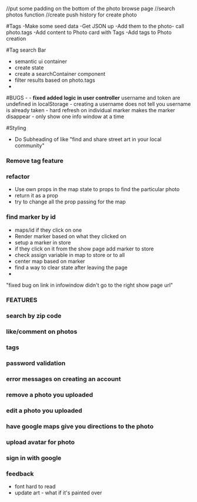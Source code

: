 //put some padding on the bottom of the photo browse page
//search photos function
//create push history for create photo

#Tags
  -Make some seed data
  -Get JSON up
  -Add them to the photo- call photo.tags
  -Add content to Photo card with Tags
  -Add tags to Photo creation

#Tag search Bar
  - semantic ui container
  - create state
  - create a searchContainer component
  - filter results based on photo.tags
  -



#BUGS -
      - **fixed added logic in user controller** username and token are    undefined in localStorage
      - creating a username does not tell you username is already taken
      - hard refresh on individual marker makes the marker disappear
      - only show one info window at a time 


#Styling
  - Do Subheading of like "find and share street art in your local community"


### Remove tag feature


### refactor
  - Use own props in the map state to props to find the particular photo
  - return it as a prop
  - try to change all the prop passing for the map

### find marker by id
  - maps/id if they click on one
  - Render marker based on what they clicked on
  - setup a marker in store
  - if they click on it from the show page add marker to store
  - check assign variable in map to store or to all
  - center map based on marker
  - find a way to clear state after leaving the page
  -

  "fixed bug on link in infowindow didn't go to the right show page url"

### FEATURES
### search by zip code
### like/comment on photos
### tags
### password validation
### error messages on creating an account
### remove a photo you uploaded
### edit a photo you uploaded
### have google maps give you directions to the photo
### upload avatar for photo
### sign in with google


### feedback

  - font hard to read
  - update art - what if it's painted over  
